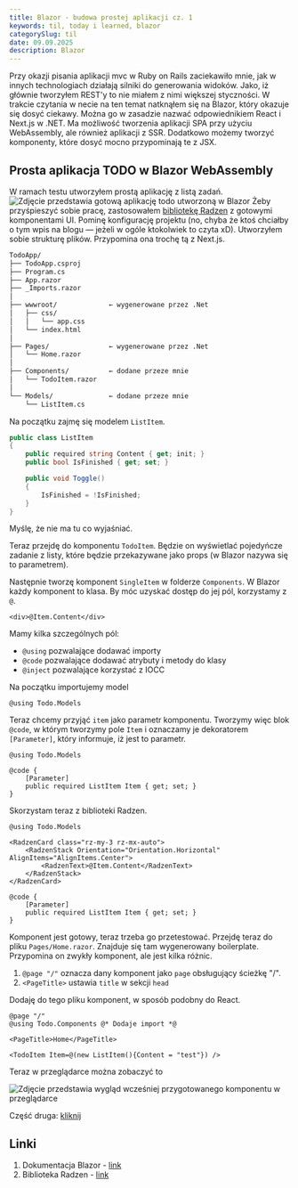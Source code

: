 ```yaml
---
title: Blazor - budowa prostej aplikacji cz. 1
keywords: til, today i learned, blazor
categorySlug: til
date: 09.09.2025
description: Blazor
---
```

Przy okazji pisania aplikacji mvc w Ruby on Rails zaciekawiło mnie, jak w innych technologiach działają silniki do generowania widoków.
Jako, iż głównie tworzyłem REST'y to nie miałem z nimi większej styczności. W trakcie czytania w necie na ten temat natknąłem się na Blazor,
który okazuje się dosyć ciekawy.
Można go w zasadzie nazwać odpowiednikiem React i Next.js w .NET.
Ma możliwość tworzenia aplikacji SPA przy użyciu WebAssembly, ale również aplikacji z SSR.
Dodatkowo możemy tworzyć komponenty, które dosyć mocno przypominają te z JSX.

## Prosta aplikacja TODO w Blazor WebAssembly 
W ramach testu utworzyłem prostą aplikację z listą zadań.
<img
src="/blog/images/posts/blazor/blazor-todo.png"
alt="Zdjęcie przedstawia gotową aplikację todo utworzoną w Blazor"
/>
Żeby przyśpieszyć sobie pracę, zastosowałem [bibliotekę Radzen](https://blazor.radzen.com/) z gotowymi komponentami UI.
Pominę konfigurację projektu (no, chyba że ktoś chciałby o tym wpis na blogu — jeżeli w ogóle ktokolwiek to czyta xD).
Utworzyłem sobie strukturę plików. Przypomina ona trochę tą z Next.js.
```bash
TodoApp/
├── TodoApp.csproj
├── Program.cs
├── App.razor
├── _Imports.razor
│
├── wwwroot/             ← wygenerowane przez .Net
│   ├── css/
│   │   └── app.css
│   └── index.html
│
├── Pages/               ← wygenerowane przez .Net
│   └── Home.razor
│
├── Components/          ← dodane przeze mnie
│   └── TodoItem.razor
│
└── Models/              ← dodane przeze mnie
    └── ListItem.cs
```
Na początku zajmę się modelem `ListItem`.
```csharp
public class ListItem
{
    public required string Content { get; init; }
    public bool IsFinished { get; set; }

    public void Toggle()
    {
        IsFinished = !IsFinished;
    }
}
```
Myślę, że nie ma tu co wyjaśniać.

Teraz przejdę do komponentu `TodoItem`.
Będzie on wyświetlać pojedyńcze zadanie z listy, które będzie przekazywane jako props (w Blazor nazywa się to parametrem).

Następnie tworzę komponent `SingleItem` w folderze `Components`.
W Blazor każdy komponent to klasa. By móc uzyskać dostęp do jej pól, korzystamy z `@`.
```cshtml-razor
<div>@Item.Content</div>
```
Mamy kilka szczególnych pól:
 - `@using` pozwalające dodawać importy
 - `@code` pozwalające dodawać atrybuty i metody do klasy
 - `@inject` pozwalające korzystać z IOCC

Na początku importujemy model
```cshtml-razor
@using Todo.Models
```
Teraz chcemy przyjąć `item` jako parametr komponentu.
Tworzymy więc blok `@code`, w którym tworzymy pole `Item` i oznaczamy je dekoratorem `[Parameter]`, który informuje, iż jest to parametr.
```cshtml-razor
@using Todo.Models

@code {
    [Parameter]
    public required ListItem Item { get; set; }
}
```

Skorzystam teraz z biblioteki Radzen.
```cshtml-razor
@using Todo.Models

<RadzenCard class="rz-my-3 rz-mx-auto">
    <RadzenStack Orientation="Orientation.Horizontal" AlignItems="AlignItems.Center">
        <RadzenText>@Item.Content</RadzenText>
    </RadzenStack>
</RadzenCard>

@code {
    [Parameter]
    public required ListItem Item { get; set; }
}
```
Komponent jest gotowy, teraz trzeba go przetestować.
Przejdę teraz do pliku `Pages/Home.razor`. Znajduje się tam wygenerowany boilerplate.
Przypomina on zwykły komponent, ale jest kilka różnic.
1. `@page "/"` oznacza dany komponent jako `page` obsługujący ścieżkę "/".
2. `<PageTitle>` ustawia `title` w sekcji `head`

Dodaję do tego pliku komponent, w sposób podobny do React.
```cshtml-razor
@page "/"
@using Todo.Components @* Dodaje import *@

<PageTitle>Home</PageTitle>

<TodoItem Item=@(new ListItem(){Content = "test"}) />
```
Teraz w przeglądarce można zobaczyć to

<img
src="/blog/images/posts/blazor/single-item.png"
alt="Zdjęcie przedstawia wygląd wcześniej przygotowanego komponentu w przeglądarce"
/>

Część druga: [kliknij](http://aadameqq.github.io/blog/posts/blazor-2)

## Linki
1. Dokumentacja Blazor - [link](https://dotnet.microsoft.com/en-us/apps/aspnet/web-apps/blazor)
2. Biblioteka Radzen - [link](https://blazor.radzen.com/)
